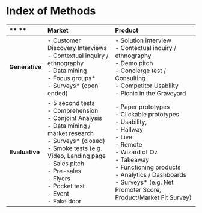 # Index of Methods

| ** ** | **Market** | **Product** |
| :--- | :--- | :--- |
| **Generative** | - Customer Discovery Interviews </br> - Contextual inquiry / ethnography </br> - Data mining </br> - Focus groups\* </br> - Surveys\* \(open ended\) | - Solution interview </br> - Contextual inquiry / ethnography </br> - Demo pitch </br> - Concierge test / Consulting </br> - Competitor Usability </br> - Picnic in the Graveyard |
| **Evaluative** | - 5 second tests </br> - Comprehension </br> - Conjoint Analysis </br> - Data mining / market research </br> - Surveys\* \(closed\) </br> - Smoke tests \(e.g. Video, Landing page </br> - Sales pitch </br> - Pre-sales </br> - Flyers </br> - Pocket test </br> - Event </br> - Fake door | - Paper prototypes </br> - Clickable prototypes </br> - Usability, </br> - Hallway </br> - Live </br> - Remote </br> - Wizard of Oz </br> - Takeaway </br> - Functioning products </br> - Analytics / Dashboards </br> - Surveys\* \(e.g. Net Promoter Score, Product/Market Fit Survey\) |




